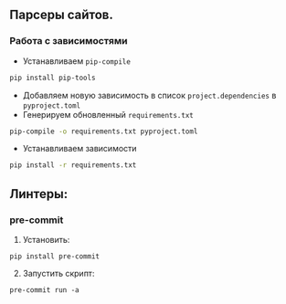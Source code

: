 ##  Парсеры сайтов.

### Работа с зависимостями
* Устанавливаем `pip-compile`
```bash
pip install pip-tools
```
* Добавляем новую зависимость в список `project.dependencies` в `pyproject.toml`
* Генерируем обновленный `requirements.txt`
```bash
pip-compile -o requirements.txt pyproject.toml
```
* Устанавливаем зависимости
```bash
pip install -r requirements.txt
```

## Линтеры:

### pre-commit

1. Установить:
```shell
pip install pre-commit
```

2. Запустить скрипт:
```shell
pre-commit run -a
```
